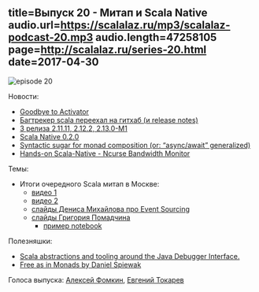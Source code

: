 title=Выпуск 20 - Митап и Scala Native
audio.url=https://scalalaz.ru/mp3/scalalaz-podcast-20.mp3
audio.length=47258105
page=http://scalalaz.ru/series-20.html
date=2017-04-30
----
![episode 20](img/episode20.png)

Новости:

- [Goodbye to Activator](https://www.lightbend.com/blog/introducing-a-new-way-to-get-started-with-lightbend-technologies-and-saying-goodbye-to-activator )
- [Багтрекер scala переехал на гитхаб (и release notes)](https://github.com/scala/bug)
- [3 релиза 2.11.11, 2.12.2, 2.13.0-M1](http://scala-lang.org/news/releases-1Q17.html)
- [Scala Native 0.2.0](https://github.com/scala-native/scala-native/releases/tag/v0.2.0)
- [Syntactic sugar for monad composition (or: “async/await” generalized)](http://monadless.io)
- [Hands-on Scala-Native - Ncurse Bandwidth Monitor](https://github.com/MasseGuillaume/hands-on-scala-native)

Темы:

- Итоги очередного Scala митап в Москве:
    - [видео 1](https://www.pscp.tv/w/1nAJEBvgyRRxL)
    - [видео 2](https://www.pscp.tv/w/1yNGaqobdVqGj)
    - [слайды Дениса Михайлова про Event Sourcing](https://www.slideshare.net/notxcain/aecor-purely-functional-event-sourcing)
    - [cлайды Григория Помадчина](https://www.slideshare.net/GrigoryPomadchin/geotrellis-gis-on-scala-75459066)
        - [пример notebook](https://github.com/pomadchin/geotrellis-gis-on-scala)

Полезняшки:

- [Scala abstractions and tooling around the Java Debugger Interface.](https://scala-debugger.org)
- [Free as in Monads by Daniel Spiewak](https://www.youtube.com/watch?v=aKUQUIHRGec)

Голоса выпуска: [Алексей Фомкин](http://github.com/fomkin/korolev), [Евгений Токарев](http://github.com/strobe)
